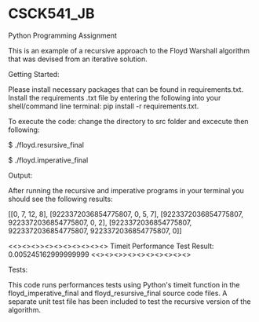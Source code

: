 # CSCK541_JB
Python Programming Assignment

This is an example of a recursive approach to the Floyd Warshall algorithm that was devised from an iterative solution.

Getting Started:

Please install necessary packages that can be found in requirements.txt.
Install the requirements .txt file by entering the following into your shell/command line terminal: pip install -r requirements.txt.

To execute the code: change the directory to src folder and  excecute then following:

$ ./floyd.resursive_final

$ ./floyd.imperative_final

Output:

After running the recursive and imperative programs in your terminal you should see the following results:

[[0, 7, 12, 8], [9223372036854775807, 0, 5, 7], [9223372036854775807, 9223372036854775807, 0, 2], [9223372036854775807, 9223372036854775807, 9223372036854775807, 0]]


<<><><>><><><><><><><>
Timeit Performance Test Result: 
0.005245162999999999
<<><><>><><><><><><><>

Tests:

This code runs performances tests using Python's timeit function in the floyd_imperative_final and floyd_resursive_final source code files.
A separate unit test file has been included to test the recursive version of the algorithm.

